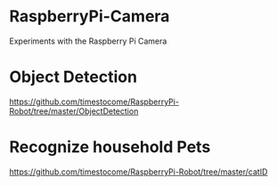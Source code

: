 # RaspberryPi-Camera
Experiments with the Raspberry Pi Camera

# Object Detection 
https://github.com/timestocome/RaspberryPi-Robot/tree/master/ObjectDetection


# Recognize household Pets
https://github.com/timestocome/RaspberryPi-Robot/tree/master/catID
